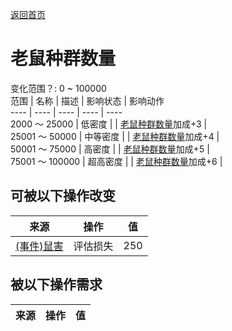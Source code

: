 [返回首页](index.md)  
# 老鼠种群数量  
变化范围？: 0 ~ 100000  
范围  |  名称  |  描述  |  影响状态  |  影响动作  
----  |  ----  |  ----  |  ----  |  ----  
2000 ～ 25000  |  低密度  |    |  [老鼠种群数量](Pop_Mouse.md)加成+3  |    
25001 ～ 50000  |  中等密度  |    |  [老鼠种群数量](Pop_Mouse.md)加成+4  |    
50001 ～ 75000  |  高密度  |    |  [老鼠种群数量](Pop_Mouse.md)加成+5  |    
75001 ～ 100000  |  超高密度  |    |  [老鼠种群数量](Pop_Mouse.md)加成+6  |    
## 可被以下操作改变  
来源  |  操作  |  值  
----  |  ----  |  ----  
[(事件)鼠害](Event_MouseDamage.md)  |  评估损失  |  250  
## 被以下操作需求  
来源  |  操作  |  值  
----  |  ----  |  ----  
